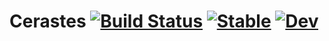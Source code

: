 # Cerastes [![Build Status](https://github.com/terasakisatoshi/Cerastes.jl/actions/workflows/CI.yml/badge.svg?branch=main)](https://github.com/terasakisatoshi/Cerastes.jl/actions/workflows/CI.yml?query=branch%3Amain) [![Stable](https://img.shields.io/badge/docs-stable-blue.svg)](https://terasakisatoshi.github.io/Cerastes.jl/stable/) [![Dev](https://img.shields.io/badge/docs-dev-blue.svg)](https://terasakisatoshi.github.io/Cerastes.jl/dev/)
